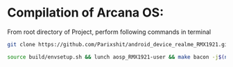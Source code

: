 Compilation of Arcana OS:
====================

From root directory of Project, perform following commands in terminal


```bash
git clone https://github.com/Parixshit/android_device_realme_RMX1921.git -b arcana device/realme/RMX1921
```

```bash
source build/envsetup.sh && lunch aosp_RMX1921-user && make bacon -j$(nproc --all)
```